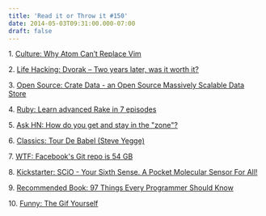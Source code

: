 ```yaml
---
title: 'Read it or Throw it #150'
date: 2014-05-03T09:31:00.000-07:00
draft: false
---
```


1. [Culture: Why Atom Can’t Replace Vim](https://medium.com/p/433852f4b4d1)

2. [Life Hacking: Dvorak – Two years later, was it worth it?](http://blog.hanschen.org/2010/01/30/dvorak-two-years-later-was-it-worth-it/)

3. [Open Source: Crate Data - an Open Source Massively Scalable Data Store](https://crate.io/)

4. [Ruby: Learn advanced Rake in 7 episodes](http://devblog.avdi.org/2014/04/30/learn-advanced-rake-in-7-episodes/)

5. [Ask HN: How do you get and stay in the "zone"?](https://news.ycombinator.com/item?id=7591771)

6. [Classics: Tour De Babel (Steve Yegge)](https://sites.google.com/site/steveyegge2/tour-de-babel)

7. [WTF: Facebook's Git repo is 54 GB](https://twitter.com/feross/status/459259593630433280)

8. [Kickstarter: SCiO - Your Sixth Sense. A Pocket Molecular Sensor For All!](https://www.kickstarter.com/projects/903107259/scio-your-sixth-sense-a-pocket-molecular-sensor-fo)

[](https://sites.google.com/site/steveyegge2/tour-de-babel)

9. [Recommended Book: 97 Things Every Programmer Should Know](http://www.amazon.com/Things-Every-Programmer-Should-Know-ebook/dp/B0039OVIAK/)

10. [Funny: The Gif Yourself](http://gifyourself.in/)